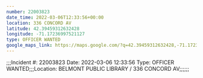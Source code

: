 ```yaml
---
number: 22003823
date_time: 2022-03-06T12:33:56+00:00
location: 336 CONCORD AV
latitude: 42.39459312632428
longitude: -71.17236997521127
type: OFFICER WANTED
google_maps_link: https://maps.google.com/?q=42.39459312632428,-71.17236997521127
---
```


;;;Incident #: 22003823  Date: 2022-03-06 12:33:56   Type: OFFICER WANTED;;;Location: BELMONT PUBLIC LIBRARY / 336 CONCORD AV;;;;;;
